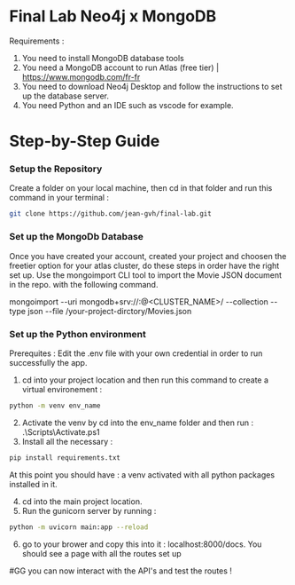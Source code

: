 # Final Lab Neo4j x MongoDB 


Requirements :
1. You need to install MongoDB database tools
1. You need a MongoDB account to run Atlas (free tier) | https://www.mongodb.com/fr-fr
2. You need to download Neo4j Desktop and follow the instructions to set up the database server.
3. You need Python and an IDE such as vscode for example.


# Step-by-Step Guide


### Setup the Repository
Create a folder on your local machine, then cd in that folder and run this command in your terminal : 
``` bash
git clone https://github.com/jean-gvh/final-lab.git
```

### Set up the MongoDb Database
Once you have created your account, created your project and choosen the freetier option for your atlas cluster, do these steps in order have the right set up.
Use the mongoimport CLI tool to import the Movie JSON document in the repo. with the following command.


mongoimport --uri 
mongodb+srv://<USERNAME>:<PASSWORD>@<CLUSTER_NAME>/<DATABASE> --collection <COLLECTION> --type json --file /your-project-dirctory/Movies.json 


### Set up the Python environment
Prerequites :
Edit the .env file with your own credential in order to run successfully the app.
1. cd into your project location and then run this command to create a virtual environement :
``` bash 
python -m venv env_name
```
2. Activate the venv by cd into the env_name folder and then run : .\Scripts\Activate.ps1
3. Install all the necessary :
```bash
pip install requirements.txt
```
At this point you should have : a venv activated with all python packages installed in it.

4. cd into the main project location.
5. Run the gunicorn server by running :  
``` bash 
python -m uvicorn main:app --reload
```
6. go to your brower and copy this into it : localhost:8000/docs. You should see a page with all the routes set up


#GG you can now interact with the API's and test the routes !
   






